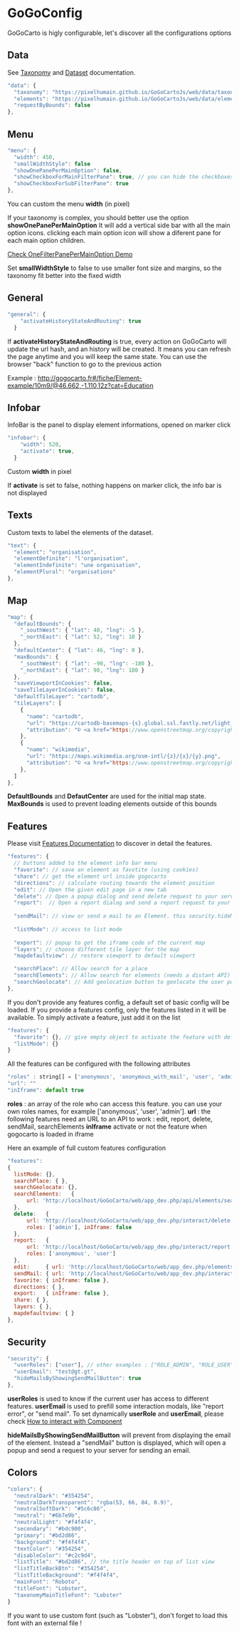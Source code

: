 GoGoConfig
========

GoGoCarto is higly configurable, let's discover all the configurations options

Data
---
See [Taxonomy](taxonomy.md) and [Dataset](dataset.md) documentation.

```javascript
"data": {
  "taxonomy": "https://pixelhumain.github.io/GoGoCartoJs/web/data/taxonomy.json",
  "elements": "https://pixelhumain.github.io/GoGoCartoJs/web/data/elements.json",
  "requestByBounds": false
},
```

Menu
----
```javascript
"menu": {
  "width": 450,
  "smallWidthStyle": false
  "showOnePanePerMainOption": false,
  "showCheckboxForMainFilterPane": true, // you can hide the checkboxes for a lighter design
  "showCheckboxForSubFilterPane": true
},
```
You can custom the menu **width** (in pixel)

If your taxonomy is complex, you should better use the option **showOnePanePerMainOption** 
It will add a vertical side bar with all the main option icons. clicking each main option icon will show a diferent pane 
for each main option children.

[Check OneFilterPanePerMainOption Demo](https://pixelhumain.github.io/GoGoCartoJs/web/examples/index-full-taxonomy.html#/carte/@45.94,-0.38,10z?cat=all) 

Set **smallWidthStyle** to false to use smaller font size and margins, so the taxonomy fit better into the fixed width

General
------
```javascript
"general": {
    "activateHistoryStateAndRouting": true
  }
```
If **activateHistoryStateAndRouting** is true, every action on GoGoCarto will update the url hash, and an history will be created.
It means you can refresh the page anytime and you will keep the same state. You can use the browser "back" function to go to the previous action

Example : http://gogocarto.fr#/fiche/Element-example/10m9/@46.662,-1.110,12z?cat=Education

Infobar
------
InfoBar is the panel to display element informations, opened on marker click
```javascript
"infobar": {
    "width": 520,
    "activate": true,
  }
```

Custom **width** in pixel

If **activate** is set to false, nothing happens on marker click, the info bar is not displayed

Texts
------
Custom texts to label the elements of the dataset.
```javascript
"text": {
  "element": "organisation",
  "elementDefinite": "l'organisation",
  "elementIndefinite": "une organisation",
  "elementPlural": "organisations"
},
```

Map
------
```javascript
"map": {
  "defaultBounds": {
    "_southWest": { "lat": 40, "lng": -5 },
    "_northEast": { "lat": 52, "lng": 10 }
  },
  "defaultCenter": { "lat": 46, "lng": 0 },
  "maxBounds": {
    "_southWest": { "lat": -90, "lng": -180 }, 
    "_northEast": { "lat": 90, "lng": 180 }
  },
  "saveViewportInCookies": false,
  "saveTileLayerInCookies": false,
  "defaultTileLayer": "cartodb",
  "tileLayers": [
    {
      "name": "cartodb",
      "url": "https://cartodb-basemaps-{s}.global.ssl.fastly.net/light_all/{z}/{x}/{y}.png",
      "attribution": "© <a href="https://www.openstreetmap.org/copyright">OpenStreetMap contributors</a>"
    },
    {
      "name": "wikimedia",
      "url": "https://maps.wikimedia.org/osm-intl/{z}/{x}/{y}.png",
      "attribution": "© <a href="https://www.openstreetmap.org/copyright">OpenStreetMap contributors</a>"
    },
  ]
},
```
**DefaultBounds** and **DefautCenter** are used for the initial map state.
**MaxBounds** is used to prevent loading elements outside of this bounds

Features
------
Please visit [Features Documentation](features.md) to discover in detail the features.

```javascript
"features": {
  // buttons added to the element info bar menu
  "favorite": // save an element as favotite (using cookies)
  "share": // get the element url inside gogocarto
  "directions": // calculate routing towards the element position
  "edit": // Open the given edit page in a new tab 
  "delete": // Open a popup dialog and send delete request to your server
  "report":  // Open a report dialog and send a report request to your server
  
  "sendMail": // view or send a mail to an Element. this security.hideMailsByShowingSendMailButton
  
  "listMode": // access to list mode
  
  "export": // popup to get the iframe code of the current map
  "layers": // choose different tile layer for the map
  "mapdefaultview": // restore viewport to default viewport

  "searchPlace": // Allow search for a place
  "searchElements": // Allow search for elements (needs a distant API)
  "searchGeolocate": // Add geolocation button to geolocate the user position
},
```

If you don't provide any features config, a default set of basic config will be loaded. 
If you provide a features config, only the features listed in it will be available. To simply activate a feature, just add it on the list
```javascript
"features": {
  "favorite": {}, // give empty object to activate the feature with default config
  "listMode": {}
}
```

All the features can be configured with the following attributes
```javascript
"roles" : string[] = ['anonymous', 'anonymous_with_mail', 'user', 'admin'];
"url": ""
"inIframe": default true
```
**roles** : an array of the role who can access this feature. you can use your own roles names, for example ['anonymous', 'user', 'admin']. 
**url** : the following features need an URL to an API to work : edit, report, delete, sendMail, searchElements
**inIframe** activate or not the feature when gogocarto is loaded in iframe

Here an example of full custom features configuration
```javascript
"features": 
{
  listMode: {},
  searchPlace: { },
  searchGeolocate: {},
  searchElements:   { 
      url: 'http://localhost/GoGoCarto/web/app_dev.php/api/elements/search' 
  },
  delete:   { 
      url: 'http://localhost/GoGoCarto/web/app_dev.php/interact/delete', 
      roles: ['admin'], inIframe: false 
  },            
  report:   { 
      url: 'http://localhost/GoGoCarto/web/app_dev.php/interact/report', 
      roles: ['anonymous', 'user'] 
  },
  edit:     { url: 'http://localhost/GoGoCarto/web/app_dev.php/elements/edit/' },
  sendMail: { url: 'http://localhost/GoGoCarto/web/app_dev.php/interact/sendMail' },
  favorite: { inIframe: false },
  directions: { },
  export:   { inIframe: false },
  share: { },
  layers: { },
  mapdefaultview: { }
},
```

Security
------
```javascript
"security": {
  "userRoles": ["user"], // other examples : ["ROLE_ADMIN", "ROLE_USER"]
  "userEmail": "test@gt.gt",
  "hideMailsByShowingSendMailButton": true
},
```
**userRoles** is used to know if the current user has access to different features.
**userEmail** is used to prefill some interaction modals, like "report error", or "send mail".
To set dynamically **userRole** and **userEmail**, please check [How to interact with Component](usage.md)

**hideMailsByShowingSendMailButton** will prevent from displaying the email of the element. Instead a "sendMail" button is displayed, which will open a popup and send a request to your server for sending an email.

Colors
------
```javascript
"colors": {
  "neutralDark": "#354254",
  "neutralDarkTransparent": "rgba(53, 66, 84, 0.9)",
  "neutralSoftDark": "#5c6c86",
  "neutral": "#6b7e9b",
  "neutralLight": "#f4f4f4",
  "secondary": "#bdc900",
  "primary": "#bd2d86",
  "background": "#f4f4f4",
  "textColor": "#354254",
  "disableColor": "#c2c9d4",
  "listTitle": "#bd2d86", // the title header on top of list view
  "listTitleBackBtn": "#354254",
  "listTitleBackground": "#f4f4f4",
  "mainFont": "Roboto",
  "titleFont": "Lobster",
  "taxonomyMainTitleFont": "Lobster"
}
```
If you want to use custom font (such as "Lobster"), don't forget to load this font with an external file !

